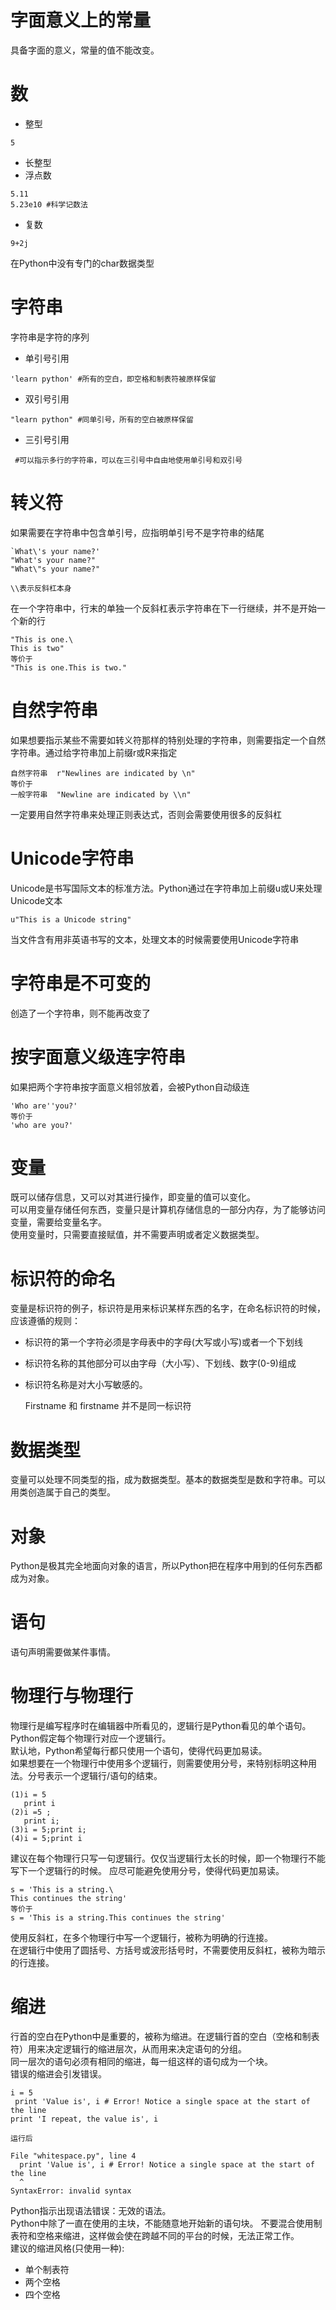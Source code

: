 # 字面意义上的常量
具备字面的意义，常量的值不能改变。
# 数
* 整型
```
5
```
* 长整型
* 浮点数
```
5.11
5.23e10 #科学记数法
```
* 复数
```
9+2j
```
在Python中没有专门的char数据类型
# 字符串
字符串是字符的序列
* 单引号引用
```
'learn python' #所有的空白，即空格和制表符被原样保留
```
* 双引号引用
```
"learn python" #同单引号，所有的空白被原样保留
```
* 三引号引用
```
 #可以指示多行的字符串，可以在三引号中自由地使用单引号和双引号
```
# 转义符
如果需要在字符串中包含单引号，应指明单引号不是字符串的结尾
	
	`What\'s your name?'
	"What's your name?"
	"What\"s your name?"
	
	\\表示反斜杠本身

在一个字符串中，行末的单独一个反斜杠表示字符串在下一行继续，并不是开始一个新的行
	
	"This is one.\
	This is two"
	等价于
	"This is one.This is two."

# 自然字符串
如果想要指示某些不需要如转义符那样的特别处理的字符串，则需要指定一个自然字符串。通过给字符串加上前缀r或R来指定

	自然字符串  r"Newlines are indicated by \n"
	等价于
	一般字符串  "Newline are indicated by \\n"
	

一定要用自然字符串来处理正则表达式，否则会需要使用很多的反斜杠
# Unicode字符串
Unicode是书写国际文本的标准方法。Python通过在字符串加上前缀u或U来处理Unicode文本

	u"This is a Unicode string"

当文件含有用非英语书写的文本，处理文本的时候需要使用Unicode字符串
# 字符串是不可变的
创造了一个字符串，则不能再改变了
# 按字面意义级连字符串
如果把两个字符串按字面意义相邻放着，会被Python自动级连

	'Who are''you?'
	等价于
	'who are you?'

# 变量
既可以储存信息，又可以对其进行操作，即变量的值可以变化。  
可以用变量存储任何东西，变量只是计算机存储信息的一部分内存，为了能够访问变量，需要给变量名字。  
使用变量时，只需要直接赋值，并不需要声明或者定义数据类型。
# 标识符的命名
变量是标识符的例子，标识符是用来标识某样东西的名字，在命名标识符的时候，应该遵循的规则：
* 标识符的第一个字符必须是字母表中的字母(大写或小写)或者一个下划线
* 标识符名称的其他部分可以由字母（大小写）、下划线、数字(0-9)组成
* 标识符名称是对大小写敏感的。

	Firstname 和 firstname 并不是同一标识符

# 数据类型
变量可以处理不同类型的指，成为数据类型。基本的数据类型是数和字符串。可以用类创造属于自己的类型。
# 对象
Python是极其完全地面向对象的语言，所以Python把在程序中用到的任何东西都成为对象。
# 语句
语句声明需要做某件事情。
# 物理行与物理行
物理行是编写程序时在编辑器中所看见的，逻辑行是Python看见的单个语句。Python假定每个物理行对应一个逻辑行。  
默认地，Python希望每行都只使用一个语句，使得代码更加易读。  
如果想要在一个物理行中使用多个逻辑行，则需要使用分号，来特别标明这种用法。分号表示一个逻辑行/语句的结束。

	(1)i = 5
	   print i
	(2)i =5 ;
	   print i;
	(3)i = 5;print i;
	(4)i = 5;print i

建议在每个物理行只写一句逻辑行。仅仅当逻辑行太长的时候，即一个物理行不能写下一个逻辑行的时候。
应尽可能避免使用分号，使得代码更加易读。

	s = 'This is a string.\
	This continues the string'
	等价于
	s = 'This is a string.This continues the string'

使用反斜杠，在多个物理行中写一个逻辑行，被称为明确的行连接。  
在逻辑行中使用了圆括号、方括号或波形括号时，不需要使用反斜杠，被称为暗示的行连接。
# 缩进
行首的空白在Python中是重要的，被称为缩进。在逻辑行首的空白（空格和制表符）用来决定逻辑行的缩进层次，从而用来决定语句的分组。  
同一层次的语句必须有相同的缩进，每一组这样的语句成为一个块。  
错误的缩进会引发错误。

	i = 5
	 print 'Value is', i # Error! Notice a single space at the start of the line
	print 'I repeat, the value is', i
	
	运行后
	
	File "whitespace.py", line 4
	  print 'Value is', i # Error! Notice a single space at the start of the line
	  ^
	SyntaxError: invalid syntax

Python指示出现语法错误：无效的语法。  
Python中除了一直在使用的主块，不能随意地开始新的语句块。
不要混合使用制表符和空格来缩进，这样做会使在跨越不同的平台的时候，无法正常工作。  
建议的缩进风格(只使用一种):
* 单个制表符
* 两个空格
* 四个空格